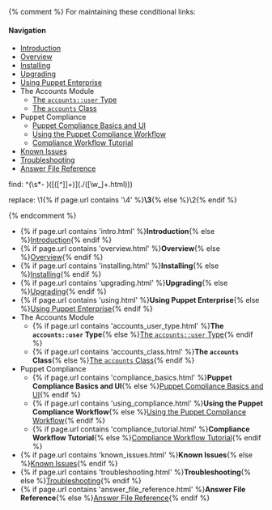 {% comment %}
 For maintaining these conditional links:

#### Navigation

- [Introduction](./intro.html)
- [Overview](./overview.html)
- [Installing](./installing.html)
- [Upgrading](./upgrading.html)
- [Using Puppet Enterprise](./using.html)
- The Accounts Module
    - [The `accounts::user` Type](./accounts_user_type.html)
    - [The `accounts` Class](./accounts_class.html)
- Puppet Compliance
    - [Puppet Compliance Basics and UI](./compliance_basics.html)
    - [Using the Puppet Compliance Workflow](./using_compliance.html)
    - [Compliance Workflow Tutorial](./compliance_tutorial.html)
- [Known Issues](./known_issues.html)
- [Troubleshooting](./troubleshooting.html)
- [Answer File Reference](./answer_file_reference.html)


find:
^(\s*- )(\[([^\]]+)\]\(\./([\w_]+\.html)\))

replace:
\1{% if page.url contains '\4' %}**\3**{% else %}\2{% endif %}

{% endcomment %}


- {% if page.url contains 'intro.html' %}**Introduction**{% else %}[Introduction](./intro.html){% endif %}
- {% if page.url contains 'overview.html' %}**Overview**{% else %}[Overview](./overview.html){% endif %}
- {% if page.url contains 'installing.html' %}**Installing**{% else %}[Installing](./installing.html){% endif %}
- {% if page.url contains 'upgrading.html' %}**Upgrading**{% else %}[Upgrading](./upgrading.html){% endif %}
- {% if page.url contains 'using.html' %}**Using Puppet Enterprise**{% else %}[Using Puppet Enterprise](./using.html){% endif %}
- The Accounts Module
    - {% if page.url contains 'accounts_user_type.html' %}**The `accounts::user` Type**{% else %}[The `accounts::user` Type](./accounts_user_type.html){% endif %}
    - {% if page.url contains 'accounts_class.html' %}**The `accounts` Class**{% else %}[The `accounts` Class](./accounts_class.html){% endif %}
- Puppet Compliance
    - {% if page.url contains 'compliance_basics.html' %}**Puppet Compliance Basics and UI**{% else %}[Puppet Compliance Basics and UI](./compliance_basics.html){% endif %}
    - {% if page.url contains 'using_compliance.html' %}**Using the Puppet Compliance Workflow**{% else %}[Using the Puppet Compliance Workflow](./using_compliance.html){% endif %}
    - {% if page.url contains 'compliance_tutorial.html' %}**Compliance Workflow Tutorial**{% else %}[Compliance Workflow Tutorial](./compliance_tutorial.html){% endif %}
- {% if page.url contains 'known_issues.html' %}**Known Issues**{% else %}[Known Issues](./known_issues.html){% endif %}
- {% if page.url contains 'troubleshooting.html' %}**Troubleshooting**{% else %}[Troubleshooting](./troubleshooting.html){% endif %}
- {% if page.url contains 'answer_file_reference.html' %}**Answer File Reference**{% else %}[Answer File Reference](./answer_file_reference.html){% endif %}

